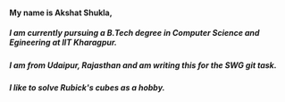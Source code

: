 #### My name is Akshat Shukla, 
##### I am currently pursuing a B.Tech degree in Computer Science and Egineering at IIT Kharagpur.
##### I am from Udaipur, Rajasthan and am writing this for the SWG git task.
##### I like to solve Rubick's cubes as a hobby.
